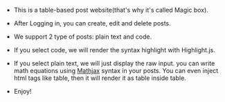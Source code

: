 - This is a table-based post website(that's why it's called Magic box).

- After Logging in, you can create, edit and delete posts.

- We support 2 type of posts: plain text and code.

- If you select code, we will render the syntax highlight with Highlight.js.

- If you select plain text, we will just display the raw input. you can write  math equations using [Mathjax](https://www.mathjax.org/#gettingstarted) syntax in your posts. You can even inject html tags like table, then it will render it as table inside table.

- Enjoy!

